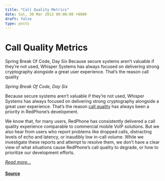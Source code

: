 ```yaml
---
title: "Call Quality Metrics"
date: Sat, 30 Mar 2013 00:00:00 +0000
draft: false
type: posts
---
```

# Call Quality Metrics





 Spring Break Of Code, Day Six Because secure systems aren’t valuable if they’re not used, Whisper Systems has always focused on delivering strong cryptography alongside a great user experience. That’s the reason call quality

_Spring Break Of Code, Day Six_

Because secure systems aren’t valuable if they’re not used, Whisper Systems has always focused on delivering strong cryptography alongside a great user experience. That’s the reason [call quality](http://www.whispersystems.org/blog/client-side-audio-quality) has always been a priority in RedPhone’s development.

We know that, for many users, RedPhone has consistently delivered a call quality experience comparable to commercial mobile VoIP solutions. But we also hear from users who report problems like dropped calls, distracting levels of echo and latency, or inaudibly low in-call volume. While we investigate these reports and attempt to resolve them, we don’t have a clear view of what situations cause RedPhone’s call quality to degrade, or how to prioritize our development efforts.

[_Read more..._](https://signal.org/blog/call-quality-metrics/)

#### [Source](https://signal.org/blog/call-quality-metrics/)

